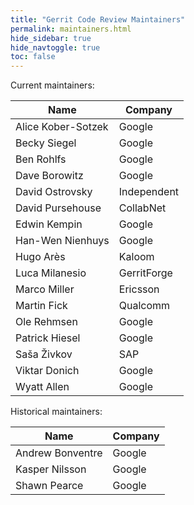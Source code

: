 ```yaml
---
title: "Gerrit Code Review Maintainers"
permalink: maintainers.html
hide_sidebar: true
hide_navtoggle: true
toc: false
---
```


Current maintainers:

| Name                  | Company                |
|-----------------------|------------------------|
| Alice Kober-Sotzek    | Google                 |
| Becky Siegel          | Google                 |
| Ben Rohlfs            | Google                 |
| Dave Borowitz         | Google                 |
| David Ostrovsky       | Independent            |
| David Pursehouse      | CollabNet              |
| Edwin Kempin          | Google                 |
| Han-Wen Nienhuys      | Google                 |
| Hugo Arès             | Kaloom                 |
| Luca Milanesio        | GerritForge            |
| Marco Miller          | Ericsson               |
| Martin Fick           | Qualcomm               |
| Ole Rehmsen           | Google                 |
| Patrick Hiesel        | Google                 |
| Saša Živkov           | SAP                    |
| Viktar Donich         | Google                 |
| Wyatt Allen           | Google                 |

Historical maintainers:

| Name                  | Company                |
|-----------------------|------------------------|
| Andrew Bonventre      | Google                 |
| Kasper Nilsson        | Google                 |
| Shawn Pearce          | Google                 |
